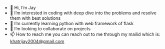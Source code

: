 - 👋 Hi, I’m Jay
- 👀 I’m interested in coding with deep dive into the problems and resolve them with best solutions
- 🌱 I’m currently learning python with web framework of flask  
- 💞️ I’m looking to collaborate on projects
- 📫 How to reach me you can reach out to me through my mailid which is: khatrijay2004@gmail.com
<!---
khatrijay28/khatrijay28 is a ✨ special ✨ repository because its `README.md` (this file) appears on your GitHub profile.
You can click the Preview link to take a look at your changes.
--->

